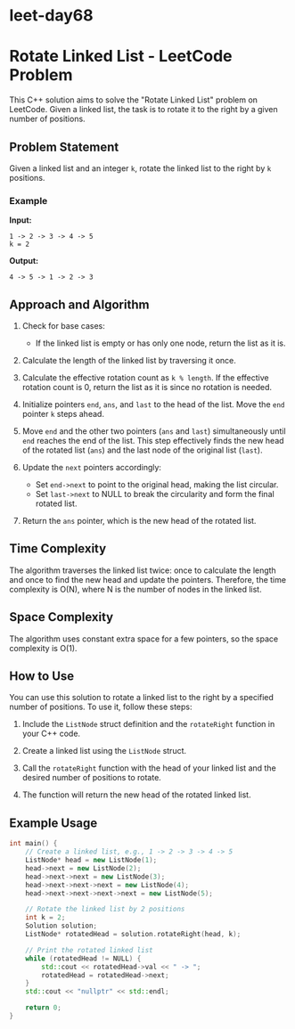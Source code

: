 # leet-day68

# Rotate Linked List - LeetCode Problem

This C++ solution aims to solve the "Rotate Linked List" problem on LeetCode. Given a linked list, the task is to rotate it to the right by a given number of positions.

## Problem Statement

Given a linked list and an integer `k`, rotate the linked list to the right by `k` positions.

### Example

**Input:**
```
1 -> 2 -> 3 -> 4 -> 5
k = 2
```

**Output:**
```
4 -> 5 -> 1 -> 2 -> 3
```

## Approach and Algorithm

1. Check for base cases:
   - If the linked list is empty or has only one node, return the list as it is.
   
2. Calculate the length of the linked list by traversing it once.

3. Calculate the effective rotation count as `k % length`. If the effective rotation count is 0, return the list as it is since no rotation is needed.

4. Initialize pointers `end`, `ans`, and `last` to the head of the list. Move the `end` pointer `k` steps ahead.

5. Move `end` and the other two pointers (`ans` and `last`) simultaneously until `end` reaches the end of the list. This step effectively finds the new head of the rotated list (`ans`) and the last node of the original list (`last`).

6. Update the `next` pointers accordingly:
   - Set `end->next` to point to the original head, making the list circular.
   - Set `last->next` to NULL to break the circularity and form the final rotated list.
   
7. Return the `ans` pointer, which is the new head of the rotated list.

## Time Complexity

The algorithm traverses the linked list twice: once to calculate the length and once to find the new head and update the pointers. Therefore, the time complexity is O(N), where N is the number of nodes in the linked list.

## Space Complexity

The algorithm uses constant extra space for a few pointers, so the space complexity is O(1).

## How to Use

You can use this solution to rotate a linked list to the right by a specified number of positions. To use it, follow these steps:

1. Include the `ListNode` struct definition and the `rotateRight` function in your C++ code.

2. Create a linked list using the `ListNode` struct.

3. Call the `rotateRight` function with the head of your linked list and the desired number of positions to rotate.

4. The function will return the new head of the rotated linked list.

## Example Usage

```cpp
int main() {
    // Create a linked list, e.g., 1 -> 2 -> 3 -> 4 -> 5
    ListNode* head = new ListNode(1);
    head->next = new ListNode(2);
    head->next->next = new ListNode(3);
    head->next->next->next = new ListNode(4);
    head->next->next->next->next = new ListNode(5);

    // Rotate the linked list by 2 positions
    int k = 2;
    Solution solution;
    ListNode* rotatedHead = solution.rotateRight(head, k);

    // Print the rotated linked list
    while (rotatedHead != NULL) {
        std::cout << rotatedHead->val << " -> ";
        rotatedHead = rotatedHead->next;
    }
    std::cout << "nullptr" << std::endl;

    return 0;
}
